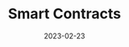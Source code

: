 ---
date: '2023-02-23'
version: 'Corda 5.0'
title: "Smart Contracts"
menu:
  corda5:
    identifier: corda5-develop-smart-contracts
    parent: corda5-develop-ledger
    weight: 3000
section_menu: corda5
---
